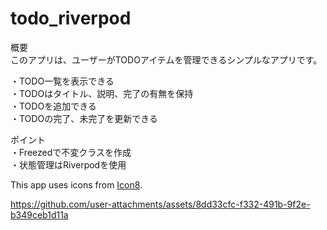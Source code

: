 # todo_riverpod

概要<br>
このアプリは、ユーザーがTODOアイテムを管理できるシンプルなアプリです。

・TODO一覧を表示できる<br>
・TODOはタイトル、説明、完了の有無を保持<br>
・TODOを追加できる<br>
・TODOの完了、未完了を更新できる<br>

ポイント<br>
・Freezedで不変クラスを作成<br>
・状態管理はRiverpodを使用


This app uses icons from [Icon8](https://icons8.com).

https://github.com/user-attachments/assets/8dd33cfc-f332-491b-9f2e-b349ceb1d11a



